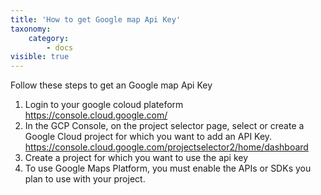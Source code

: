```yaml
---
title: 'How to get Google map Api Key'
taxonomy:
    category:
        - docs
visible: true
---
```




Follow these steps to get an Google map Api Key
1. Login to your google coloud plateform https://console.cloud.google.com/
2. In the GCP Console, on the project selector page, select or create a Google Cloud project for which you want to add an API Key. https://console.cloud.google.com/projectselector2/home/dashboard
3. Create a project for which you want to use the api key
4. To use Google Maps Platform, you must enable the APIs or SDKs you plan to use with your project.

